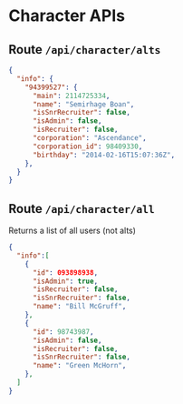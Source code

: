 # Character APIs

## Route `/api/character/alts`

```json
{
  "info": {
    "94399527": {
      "main": 2114725334,
      "name": "Semirhage Boan",
      "isSnrRecruiter": false,
      "isAdmin": false,
      "isRecruiter": false,
      "corporation": "Ascendance",
      "corporation_id": 98409330,
      "birthday": "2014-02-16T15:07:36Z",
    },
  }
}
```

## Route `/api/character/all`

Returns a list of all users (not alts)

```json
{
  "info":[
    {
      "id": 093898938,
      "isAdmin": true,
      "isRecruiter": false,
      "isSnrRecruiter": false,
      "name": "Bill McGruff",
    },
    {
      "id": 98743987,
      "isAdmin": false,
      "isRecruiter": false,
      "isSnrRecruiter": false,
      "name": "Green McHorn",
    },
  ]
}
```
